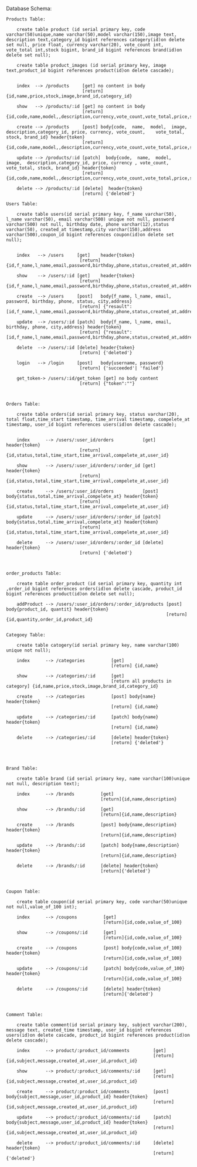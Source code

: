 Database Schema:
        
    Products Table:

        create table product (id serial primary key, code varchar(50)unique,name varchar(50),model varchar(150),image text, description text,category_id bigint references catogery(id)on delete set null, price float, currency varchar(20), vote_count int, vote_total int,stock bigint, brand_id bigint references brand(id)on delete set null);

        create table product_images (id serial primary key, image text,product_id bigint references product(id)on delete cascade);


        index  --> /products     [get] no content in body
                                 [return] {id,name,price,stock,image,brand_id,category_id}

        show   --> /products/:id [get] no content in body
                                 [return] {id,code,name,model,,description,currency,vote_count,vote_total,price,stock,image,brand_id,category_id}

        create --> /products     [post] body{code,  name,  model,  image,  description,category_id, price, currency, vote_count,    vote_total, stock, brand_id} header{token}
                                 [return] {id,code,name,model,,description,currency,vote_count,vote_total,price,stock,image,brand_id,category_id}

        update --> /products/:id [patch]  body{code,  name,  model,  image,  description,category_id, price, currency , vote_count, vote_total, stock, brand_id} header{token}
                                 [return] {id,code,name,model,,description,currency,vote_count,vote_total,price,stock,image,brand_id,category_id}

        delete --> /products/:id [delete]  header{token}
                                 [return] {'deleted'}

    Users Table:

        create table users(id serial primary key, f_name varchar(50), l_name varchar(50), email varchar(500) unique not null, password varchar(500) not null, birthday date, phone varchar(12),status varchar(50), created_at timestamp,city varchar(150),address varchar(500),coupon_id bigint references coupon(id)on delete set null);


        index   --> /users     [get]    header{token}
                                [return] {id,f_name,l_name,email,password,birthday,phone,status,created_at,address,coupon_id}

        show    --> /users/:id [get]    header{token}
                                [return] {id,f_name,l_name,email,password,birthday,phone,status,created_at,address,coupon_id}
                                
        create  --> /users     [post]   body{f_name, l_name, email, password, birthday, phone, status, city,address}
                                [return] {"resault": [id,f_name,l_name,email,password,birthday,phone,status,created_at,address,coupon_id],"token":""}
                                
        update  --> /users/:id [patch]  body{f_name, l_name, email, birthday, phone, city,address} header{token}
                                [return] {"resault": [id,f_name,l_name,email,password,birthday,phone,status,created_at,address,coupon_id],"token":""}
                                
        delete  --> /users/:id [delete] header{token}
                                [return] {'deleted'}
                                
        login   --> /login     [post]   body{username, password}
                                [return] {'succeeded'| 'failed'}
                                
        get_token-> /users/:id/get_token [get] no body content
                                [return] {"token":""}
                                
        

    Orders Table:
        
        create table orders(id serial primary key, status varchar(20), total float,time_start timestamp, time_arrival timestamp, compelete_at timestamp, user_id bigint references users(id)on delete cascade);


        index      --> /users/:user_id/orders           [get] header{token}
                                [return] {id,status,total,time_start,time_arrival,compelete_at,user_id}
                                
        show       --> /users/:user_id/orders/:order_id [get] header{token}
                                [return] {id,status,total,time_start,time_arrival,compelete_at,user_id}
                                
        create     --> /users/:user_id/orders           [post] body{status,total,time_arrival,compelete_at} header{token}
                                [return] {id,status,total,time_start,time_arrival,compelete_at,user_id}
                                
        update     --> /users/:user_id/orders/:order_id [patch] body{status,total,time_arrival,compelete_at} header{token}
                                [return] {id,status,total,time_start,time_arrival,compelete_at,user_id}
                                
        delete     --> /users/:user_id/orders/:order_id [delete] header{token}
                                [return] {'deleted'}
                                


    order_products Table:

        create table order_product (id serial primary key, quantity int ,order_id bigint references orders(id)on delete cascade, product_id bigint references product(id)on delete set null);

        addProduct --> /users/:user_id/orders/:order_id/products [post] body{product_id, quantit} header{token}
                                                                 [return] {id,quantity,order_id,product_id}


    Categoey Table:

        create table catogery(id serial primary key, name varchar(100) unique not null);

        index      --> /categories          [get]
                                            [return] {id,name}

        show       --> /categories/:id      [get]
                                            [return all products in category] {id,name,price,stock,image,brand_id,category_id}

        create     --> /categories          [post] body{name} header{token}
                                            [return] {id,name}

        update     --> /categories/:id      [patch] body{name} header{token}
                                            [return] {id,name}

        delete     --> /categories/:id      [delete] header{token}
                                            [return] {'deleted'}


   

    Brand Table:

        create table brand (id serial primary key, name varchar(100)unique not null, description text);

        index      --> /brands          [get]
                                        [return]{id,name,description}
        
        show       --> /brands/:id      [get]
                                        [return]{id,name,description}
        
        create     --> /brands          [post] body{name,description} header{token}
                                        [return]{id,name,description}
        
        update     --> /brands/:id      [patch] body{name,description} header{token}
                                        [return]{id,name,description}
        
        delete     --> /brands/:id      [delete] header{token}
                                        [return]{'deleted'}
        


    Coupon Table:

        create table coupon(id serial primary key, code varchar(50)unique not null,value_of_100 int);

        index      --> /coupons          [get]
                                         [return]{id,code,value_of_100}

        show       --> /coupons/:id      [get]
                                         [return]{id,code,value_of_100}

        create     --> /coupons          [post] body{code,value_of_100} header{token}
                                         [return]{id,code,value_of_100}

        update     --> /coupons/:id      [patch] body{code,value_of_100} header{token}
                                         [return]{id,code,value_of_100}

        delete     --> /coupons/:id      [delete] header{token}
                                         [return]{'deleted'}



    Comment Table:

        create table comment(id serial primary key, subject varchar(200), message text, created_time timestamp, user_id bigint references users(id)on delete cascade, product_id bigint references product(id)on delete cascade);

        index      --> product/:product_id/comments         [get]
                                                            [return]{id,subject,message,created_at,user_id,product_id}

        show       --> product/:product_id/comments/:id     [get]
                                                            [return]{id,subject,message,created_at,user_id,product_id}

        create     --> product/:product_id/comments         [post] body{subject,message,user_id,product_id} header{token}
                                                            [return]{id,subject,message,created_at,user_id,product_id}

        update     --> product/:product_id/comments/:id     [patch] body{subject,message,user_id,product_id} header{token}
                                                            [return]{id,subject,message,created_at,user_id,product_id}

        delete     --> product/:product_id/comments/:id     [delete] header{token}
                                                            [return]{'deleted'}
